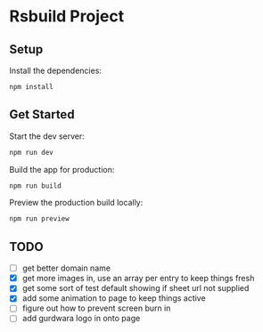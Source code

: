 # Rsbuild Project

## Setup

Install the dependencies:

```bash
npm install
```

## Get Started

Start the dev server:

```bash
npm run dev
```

Build the app for production:

```bash
npm run build
```

Preview the production build locally:

```bash
npm run preview
```

## TODO

- [ ] get better domain name
- [x] get more images in, use an array per entry to keep things fresh
- [x] get some sort of test default showing if sheet url not supplied
- [x] add some animation to page to keep things active
- [ ] figure out how to prevent screen burn in
- [ ] add gurdwara logo in onto page
